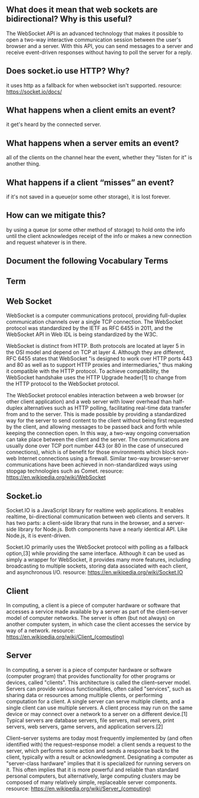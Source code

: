 ## What does it mean that web sockets are bidirectional? Why is this useful?
The WebSocket API is an advanced technology that makes it possible to open a two-way interactive communication session between the user's browser and a server. With this API, you can send messages to a server and receive event-driven responses without having to poll the server for a reply.
## Does socket.io use HTTP? Why?
it uses http as a fallback for when websocket isn't supported. 
resource: https://socket.io/docs/
## What happens when a client emits an event?
it get's heard by the connected server. 
## What happens when a server emits an event?
all of the clients on the channel hear the event, whether they "listen for it" is another thing.
## What happens if a client “misses” an event?
if it's not saved in a queue(or some other storage), it is lost forever.
## How can we mitigate this?
by using a queue (or some other method of storage) to hold onto the info until the client acknowledges receipt of the info or makes a new connection and request whatever is in there.
## Document the following Vocabulary Terms
## Term
## Web Socket
WebSocket is a computer communications protocol, providing full-duplex communication channels over a single TCP connection. The WebSocket protocol was standardized by the IETF as RFC 6455 in 2011, and the WebSocket API in Web IDL is being standardized by the W3C.

WebSocket is distinct from HTTP. Both protocols are located at layer 5 in the OSI model and depend on TCP at layer 4. Although they are different, RFC 6455 states that WebSocket "is designed to work over HTTP ports 443 and 80 as well as to support HTTP proxies and intermediaries," thus making it compatible with the HTTP protocol. To achieve compatibility, the WebSocket handshake uses the HTTP Upgrade header[1] to change from the HTTP protocol to the WebSocket protocol.

The WebSocket protocol enables interaction between a web browser (or other client application) and a web server with lower overhead than half-duplex alternatives such as HTTP polling, facilitating real-time data transfer from and to the server. This is made possible by providing a standardized way for the server to send content to the client without being first requested by the client, and allowing messages to be passed back and forth while keeping the connection open. In this way, a two-way ongoing conversation can take place between the client and the server. The communications are usually done over TCP port number 443 (or 80 in the case of unsecured connections), which is of benefit for those environments which block non-web Internet connections using a firewall. Similar two-way browser-server communications have been achieved in non-standardized ways using stopgap technologies such as Comet.
resource: https://en.wikipedia.org/wiki/WebSocket
## Socket.io
Socket.IO is a JavaScript library for realtime web applications. It enables realtime, bi-directional communication between web clients and servers. It has two parts: a client-side library that runs in the browser, and a server-side library for Node.js. Both components have a nearly identical API. Like Node.js, it is event-driven.

Socket.IO primarily uses the WebSocket protocol with polling as a fallback option,[3] while providing the same interface. Although it can be used as simply a wrapper for WebSocket, it provides many more features, including broadcasting to multiple sockets, storing data associated with each client, and asynchronous I/O.
resource: https://en.wikipedia.org/wiki/Socket.IO
## Client
In computing, a client is a piece of computer hardware or software that accesses a service made available by a server as part of the client–server model of computer networks. The server is often (but not always) on another computer system, in which case the client accesses the service by way of a network.
resource: https://en.wikipedia.org/wiki/Client_(computing)
## Server
In computing, a server is a piece of computer hardware or software (computer program) that provides functionality for other programs or devices, called "clients". This architecture is called the client–server model. Servers can provide various functionalities, often called "services", such as sharing data or resources among multiple clients, or performing computation for a client. A single server can serve multiple clients, and a single client can use multiple servers. A client process may run on the same device or may connect over a network to a server on a different device.[1] Typical servers are database servers, file servers, mail servers, print servers, web servers, game servers, and application servers.[2]

Client–server systems are today most frequently implemented by (and often identified with) the request–response model: a client sends a request to the server, which performs some action and sends a response back to the client, typically with a result or acknowledgment. Designating a computer as "server-class hardware" implies that it is specialized for running servers on it. This often implies that it is more powerful and reliable than standard personal computers, but alternatively, large computing clusters may be composed of many relatively simple, replaceable server components.
resource: https://en.wikipedia.org/wiki/Server_(computing)